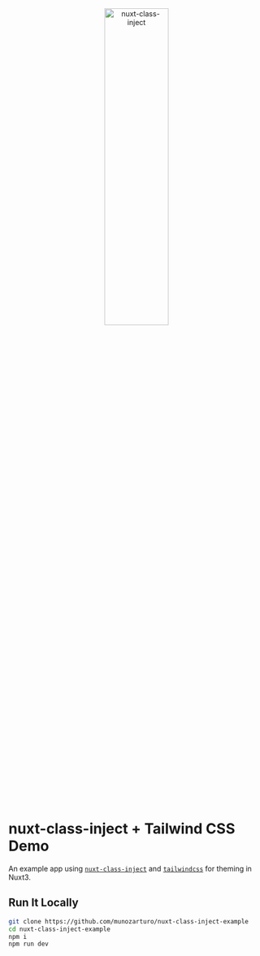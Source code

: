 <div align="center">
  <picture>
    <source media="(prefers-color-scheme: dark)" srcset="https://www.munozarturo.com/assets/nuxt-class-inject/logo-github-dark.svg">
    <source media="(prefers-color-scheme: light)" srcset="https://www.munozarturo.com/assets/nuxt-class-inject/logo-github-light.svg">
    <img alt="nuxt-class-inject" src="https://www.munozarturo.com/assets/nuxt-class-inject/logo-github-light.svg" width="50%" height="40%">
  </picture>
</div>

<!-- omit from toc -->
# nuxt-class-inject + Tailwind CSS Demo

An example app using [`nuxt-class-inject`](https://github.com/munozarturo/nuxt-class-inject) and [`tailwindcss`](https://tailwindcss.com/) for theming in Nuxt3.

<!-- omit from toc -->
## Run It Locally

```bash
git clone https://github.com/munozarturo/nuxt-class-inject-example
cd nuxt-class-inject-example
npm i
npm run dev
```
